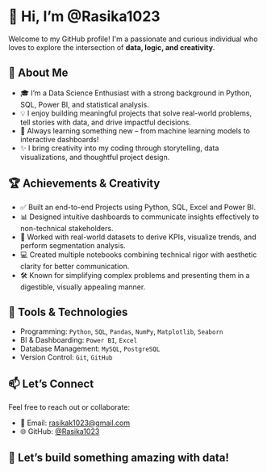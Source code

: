 
# 👋 Hi, I’m @Rasika1023

Welcome to my GitHub profile! I'm a passionate and curious individual who loves to explore the intersection of **data, logic, and creativity**.


## 👀 About Me

- 🎓 I’m a Data Science Enthusiast with a strong background in Python, SQL, Power BI, and statistical analysis.
- 💡 I enjoy building meaningful projects that solve real-world problems, tell stories with data, and drive impactful decisions.
- 🧠 Always learning something new – from machine learning models to interactive dashboards!
- ✨ I bring creativity into my coding through storytelling, data visualizations, and thoughtful project design.

## 🏆 Achievements & Creativity

- ✅ Built an end-to-end Projects using Python, SQL, Excel and Power BI.
- 📊 Designed intuitive dashboards to communicate insights effectively to non-technical stakeholders.
- 📂 Worked with real-world datasets to derive KPIs, visualize trends, and perform segmentation analysis.
- 💻 Created multiple notebooks combining technical rigor with aesthetic clarity for better communication.
- 🛠️ Known for simplifying complex problems and presenting them in a digestible, visually appealing manner.


## 💼 Tools & Technologies

- Programming: `Python`, `SQL`, `Pandas`, `NumPy`, `Matplotlib`, `Seaborn`
- BI & Dashboarding: `Power BI`, `Excel`
- Database Management: `MySQL`, `PostgreSQL`
- Version Control: `Git`, `GitHub`

## 📫 Let’s Connect

Feel free to reach out or collaborate:

- 📧 Email: rasikak1023@gmail.com
- 🌐 GitHub: [@Rasika1023](https://github.com/Rasika1023)


## 🚀 Let’s build something amazing with data!


<!---
Rasika1023/Rasika1023 is a ✨ special ✨ repository because its `README.md` (this file) appears on your GitHub profile.
You can click the Preview link to take a look at your changes.
--->
